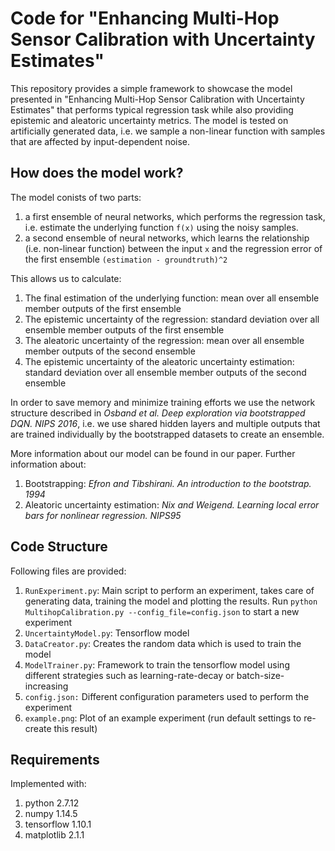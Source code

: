 # Code for "Enhancing Multi-Hop Sensor Calibration with Uncertainty Estimates"
This repository provides a simple framework to showcase the model presented in "Enhancing Multi-Hop Sensor Calibration with Uncertainty Estimates" that performs typical regression task while also providing epistemic and aleatoric uncertainty metrics.
The model is tested on artificially generated data, i.e. we sample a non-linear function with samples that are affected by input-dependent noise.

## How does the model work?

The model conists of two parts: 
1. a first ensemble of neural networks, which performs the regression task, i.e. estimate the underlying function `f(x)` using the noisy samples.
1. a second ensemble of neural networks, which learns the relationship (i.e. non-linear function) between the input `x` and the regression error of the first ensemble `(estimation - groundtruth)^2`

This allows us to calculate:
1. The final estimation of the underlying function: mean over all ensemble member outputs of the first ensemble
1. The epistemic uncertainty of the regression: standard deviation over all ensemble member outputs of the first ensemble
1. The aleatoric uncertainty of the regression: mean over all ensemble member outputs of the second ensemble
1. The epistemic uncertainty of the aleatoric uncertainty estimation: standard deviation over all ensemble member outputs of the second ensemble 

In order to save memory and minimize training efforts we use the network structure described in *Osband et al. Deep exploration via bootstrapped DQN. NIPS 2016*, i.e. we use shared hidden layers and multiple outputs that are trained individually by the bootstrapped datasets to create an ensemble.

More information about our model can be found in our paper. Further information about:
1. Bootstrapping: *Efron and Tibshirani. An introduction to the bootstrap. 1994* 
1. Aleatoric uncertainty estimation: *Nix and Weigend. Learning local error bars for nonlinear regression. NIPS95*

## Code Structure
Following files are provided:
1. `RunExperiment.py`: Main script to perform an experiment, takes care of generating data, training the model and plotting the results. Run `python MultihopCalibration.py --config_file=config.json` to start a new experiment
1. `UncertaintyModel.py`: Tensorflow model
1. `DataCreator.py`: Creates the random data which is used to train the model
1. `ModelTrainer.py`: Framework to train the tensorflow model using different strategies such as learning-rate-decay or batch-size-increasing
1. `config.json:` Different configuration parameters used to perform the experiment
1. `example.png`: Plot of an example experiment (run default settings to re-create this result)

## Requirements
Implemented with:

1. python 2.7.12
1. numpy 1.14.5
1. tensorflow 1.10.1
1. matplotlib 2.1.1
